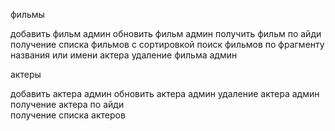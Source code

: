 
фильмы

добавить фильм  админ
обновить фильм  админ
получить фильм по айди
получение списка фильмов с сортировкой
поиск фильмов по фрагменту названия или имени актера
удаление фильма  админ

актеры

добавить актера  админ
обновить актера   админ
удаление актера  админ
получение актера по айди  
получение списка актеров


